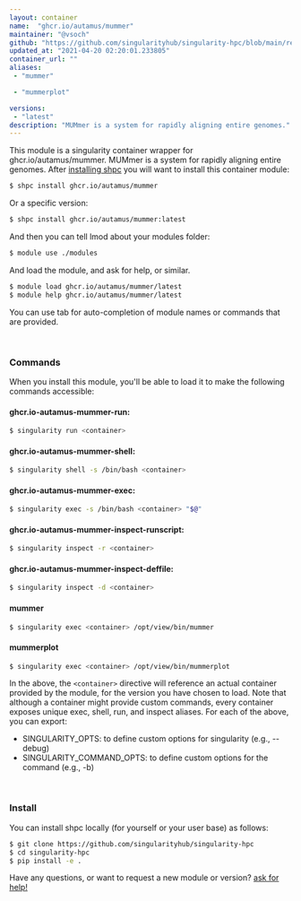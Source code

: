 ```yaml
---
layout: container
name:  "ghcr.io/autamus/mummer"
maintainer: "@vsoch"
github: "https://github.com/singularityhub/singularity-hpc/blob/main/registry/ghcr.io/autamus/mummer/container.yaml"
updated_at: "2021-04-20 02:20:01.233805"
container_url: ""
aliases:
 - "mummer"

 - "mummerplot"

versions:
 - "latest"
description: "MUMmer is a system for rapidly aligning entire genomes."
---
```


This module is a singularity container wrapper for ghcr.io/autamus/mummer.
MUMmer is a system for rapidly aligning entire genomes.
After [installing shpc](#install) you will want to install this container module:

```bash
$ shpc install ghcr.io/autamus/mummer
```

Or a specific version:

```bash
$ shpc install ghcr.io/autamus/mummer:latest
```

And then you can tell lmod about your modules folder:

```bash
$ module use ./modules
```

And load the module, and ask for help, or similar.

```bash
$ module load ghcr.io/autamus/mummer/latest
$ module help ghcr.io/autamus/mummer/latest
```

You can use tab for auto-completion of module names or commands that are provided.

<br>

### Commands

When you install this module, you'll be able to load it to make the following commands accessible:

#### ghcr.io-autamus-mummer-run:

```bash
$ singularity run <container>
```

#### ghcr.io-autamus-mummer-shell:

```bash
$ singularity shell -s /bin/bash <container>
```

#### ghcr.io-autamus-mummer-exec:

```bash
$ singularity exec -s /bin/bash <container> "$@"
```

#### ghcr.io-autamus-mummer-inspect-runscript:

```bash
$ singularity inspect -r <container>
```

#### ghcr.io-autamus-mummer-inspect-deffile:

```bash
$ singularity inspect -d <container>
```


#### mummer
       
```bash
$ singularity exec <container> /opt/view/bin/mummer
```


#### mummerplot
       
```bash
$ singularity exec <container> /opt/view/bin/mummerplot
```



In the above, the `<container>` directive will reference an actual container provided
by the module, for the version you have chosen to load. Note that although a container
might provide custom commands, every container exposes unique exec, shell, run, and
inspect aliases. For each of the above, you can export:

 - SINGULARITY_OPTS: to define custom options for singularity (e.g., --debug)
 - SINGULARITY_COMMAND_OPTS: to define custom options for the command (e.g., -b)

<br>
  
### Install

You can install shpc locally (for yourself or your user base) as follows:

```bash
$ git clone https://github.com/singularityhub/singularity-hpc
$ cd singularity-hpc
$ pip install -e .
```

Have any questions, or want to request a new module or version? [ask for help!](https://github.com/singularityhub/singularity-hpc/issues)